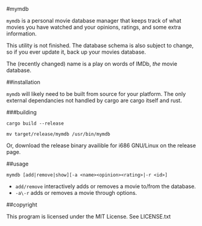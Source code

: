 #mymdb

`mymdb` is a personal movie database manager that keeps track of what movies
you have watched and your opinions, ratings, and some extra information.

This utility is not finished. The database schema is also subject to change,
so if you ever update it, back up your movies database.

The (recently changed) name is a play on words of IMDb, *the* movie database.

##installation

`mymdb` will likely need to be built from source for your platform. The only
external dependancies not handled by cargo are cargo itself and rust.

###building

`cargo build --release`

`mv target/release/mymdb /usr/bin/mymdb`

Or, download the release binary availible for i686 GNU/Linux on the release
page.

##usage

`mymdb [add|remove|show][-a <name><opinion><rating>|-r <id>]`

* `add/remove` interactively adds or removes a movie to/from the database.
* `-a\-r` adds or removes a movie through options.

##copyright

This program is licensed under the MIT License. See LICENSE.txt
